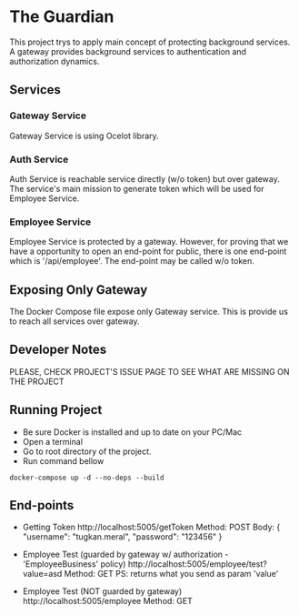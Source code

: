 # The Guardian
This project trys to apply main concept of protecting background services. A gateway provides background services to authentication and authorization dynamics.

## Services

### Gateway Service
Gateway Service is using Ocelot library. 

### Auth Service
Auth Service is reachable service directly (w/o token) but over gateway. The service's main mission to generate token which will be used for Employee Service.

### Employee Service
Employee Service is protected by a gateway. However, for proving that we have a opportunity to open an end-point for public, there is one end-point which is '/api/employee'. The end-point may be called w/o token.

## Exposing Only Gateway
The Docker Compose file expose only Gateway service. This is provide us to reach all services over gateway.

## Developer Notes
PLEASE, CHECK PROJECT'S ISSUE PAGE TO SEE WHAT ARE MISSING ON THE PROJECT

## Running Project
- Be sure Docker is installed and up to date on your PC/Mac
- Open a terminal
- Go to root directory of the project.
- Run command bellow
```
docker-compose up -d --no-deps --build
```

## End-points
- Getting Token
http://localhost:5005/getToken
Method: POST
Body:
{
    "username": "tugkan.meral",
    "password": "123456"
}

- Employee Test (guarded by gateway w/ authorization - 'EmployeeBusiness' policy)
http://localhost:5005/employee/test?value=asd
Method: GET
PS: returns what you send as param 'value'

- Employee Test (NOT guarded by gateway)
http://localhost:5005/employee
Method: GET